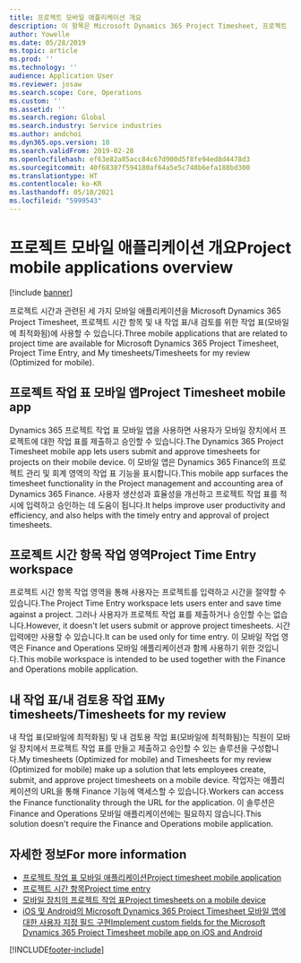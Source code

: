 ```yaml
---
title: 프로젝트 모바일 애플리케이션 개요
description: 이 항목은 Microsoft Dynamics 365 Project Timesheet, 프로젝트 시간 항목 및 모바일 장치에서 사용할 수 있는 내 작업 표/작업 표의 프로젝트 시간 관련 애플리케이션에 대한 일반 정보를 제공합니다.
author: Yowelle
ms.date: 05/28/2019
ms.topic: article
ms.prod: ''
ms.technology: ''
audience: Application User
ms.reviewer: josaw
ms.search.scope: Core, Operations
ms.custom: ''
ms.assetid: ''
ms.search.region: Global
ms.search.industry: Service industries
ms.author: andchoi
ms.dyn365.ops.version: 10
ms.search.validFrom: 2019-02-28
ms.openlocfilehash: ef63e82a85acc84c67d900d5f8fe94ed8d4478d3
ms.sourcegitcommit: 40f68387f594180af64a5e5c748b6efa188bd300
ms.translationtype: HT
ms.contentlocale: ko-KR
ms.lasthandoff: 05/10/2021
ms.locfileid: "5999543"
---
```

# <a name="project-mobile-applications-overview"></a><span data-ttu-id="3ce6d-103">프로젝트 모바일 애플리케이션 개요</span><span class="sxs-lookup"><span data-stu-id="3ce6d-103">Project mobile applications overview</span></span>

[!include [banner](../includes/banner.md)]

<span data-ttu-id="3ce6d-104">프로젝트 시간과 관련된 세 가지 모바일 애플리케이션을 Microsoft Dynamics 365 Project Timesheet, 프로젝트 시간 항목 및 내 작업 표/내 검토를 위한 작업 표(모바일에 최적화됨)에 사용할 수 있습니다.</span><span class="sxs-lookup"><span data-stu-id="3ce6d-104">Three mobile applications that are related to project time are available for Microsoft Dynamics 365 Project Timesheet, Project Time Entry, and My timesheets/Timesheets for my review (Optimized for mobile).</span></span>

## <a name="project-timesheet-mobile-app"></a><span data-ttu-id="3ce6d-105">프로젝트 작업 표 모바일 앱</span><span class="sxs-lookup"><span data-stu-id="3ce6d-105">Project Timesheet mobile app</span></span>

<span data-ttu-id="3ce6d-106">Dynamics 365 프로젝트 작업 표 모바일 앱을 사용하면 사용자가 모바일 장치에서 프로젝트에 대한 작업 표를 제출하고 승인할 수 있습니다.</span><span class="sxs-lookup"><span data-stu-id="3ce6d-106">The Dynamics 365 Project Timesheet mobile app lets users submit and approve timesheets for projects on their mobile device.</span></span> <span data-ttu-id="3ce6d-107">이 모바일 앱은 Dynamics 365 Finance의 프로젝트 관리 및 회계 영역의 작업 표 기능을 표시합니다.</span><span class="sxs-lookup"><span data-stu-id="3ce6d-107">This mobile app surfaces the timesheet functionality in the Project management and accounting area of Dynamics 365 Finance.</span></span> <span data-ttu-id="3ce6d-108">사용자 생산성과 효율성을 개선하고 프로젝트 작업 표를 적시에 입력하고 승인하는 데 도움이 됩니다.</span><span class="sxs-lookup"><span data-stu-id="3ce6d-108">It helps improve user productivity and efficiency, and also helps with the timely entry and approval of project timesheets.</span></span>

## <a name="project-time-entry-workspace"></a><span data-ttu-id="3ce6d-109">프로젝트 시간 항목 작업 영역</span><span class="sxs-lookup"><span data-stu-id="3ce6d-109">Project Time Entry workspace</span></span>

<span data-ttu-id="3ce6d-110">프로젝트 시간 항목 작업 영역을 통해 사용자는 프로젝트를 입력하고 시간을 절약할 수 있습니다.</span><span class="sxs-lookup"><span data-stu-id="3ce6d-110">The Project Time Entry workspace lets users enter and save time against a project.</span></span> <span data-ttu-id="3ce6d-111">그러나 사용자가 프로젝트 작업 표를 제출하거나 승인할 수는 없습니다.</span><span class="sxs-lookup"><span data-stu-id="3ce6d-111">However, it doesn't let users submit or approve project timesheets.</span></span> <span data-ttu-id="3ce6d-112">시간 입력에만 사용할 수 있습니다.</span><span class="sxs-lookup"><span data-stu-id="3ce6d-112">It can be used only for time entry.</span></span> <span data-ttu-id="3ce6d-113">이 모바일 작업 영역은 Finance and Operations 모바일 애플리케이션과 함께 사용하기 위한 것입니다.</span><span class="sxs-lookup"><span data-stu-id="3ce6d-113">This mobile workspace is intended to be used together with the Finance and Operations mobile application.</span></span>

## <a name="my-timesheetstimesheets-for-my-review"></a><span data-ttu-id="3ce6d-114">내 작업 표/내 검토용 작업 표</span><span class="sxs-lookup"><span data-stu-id="3ce6d-114">My timesheets/Timesheets for my review</span></span>

<span data-ttu-id="3ce6d-115">내 작업 표(모바일에 최적화됨) 및 내 검토용 작업 표(모바일에 최적화됨)는 직원이 모바일 장치에서 프로젝트 작업 표를 만들고 제출하고 승인할 수 있는 솔루션을 구성합니다.</span><span class="sxs-lookup"><span data-stu-id="3ce6d-115">My timesheets (Optimized for mobile) and Timesheets for my review (Optimized for mobile) make up a solution that lets employees create, submit, and approve project timesheets on a mobile device.</span></span> <span data-ttu-id="3ce6d-116">작업자는 애플리케이션의 URL을 통해 Finance 기능에 액세스할 수 있습니다.</span><span class="sxs-lookup"><span data-stu-id="3ce6d-116">Workers can access the Finance functionality through the URL for the application.</span></span> <span data-ttu-id="3ce6d-117">이 솔루션은 Finance and Operations 모바일 애플리케이션에는 필요하지 않습니다.</span><span class="sxs-lookup"><span data-stu-id="3ce6d-117">This solution doesn't require the Finance and Operations mobile application.</span></span>

## <a name="for-more-information"></a><span data-ttu-id="3ce6d-118">자세한 정보</span><span class="sxs-lookup"><span data-stu-id="3ce6d-118">For more information</span></span>

- [<span data-ttu-id="3ce6d-119">프로젝트 작업 표 모바일 애플리케이션</span><span class="sxs-lookup"><span data-stu-id="3ce6d-119">Project timesheet mobile application</span></span>](project-timesheet.md)
- [<span data-ttu-id="3ce6d-120">프로젝트 시간 항목</span><span class="sxs-lookup"><span data-stu-id="3ce6d-120">Project time entry</span></span>]( project-time-entry-mobile-workspace.md)
- [<span data-ttu-id="3ce6d-121">모바일 장치의 프로젝트 작업 표</span><span class="sxs-lookup"><span data-stu-id="3ce6d-121">Project timesheets on a mobile device</span></span>](Mobile-timesheets.md)
- [<span data-ttu-id="3ce6d-122">iOS 및 Android의 Microsoft Dynamics 365 Project Timesheet 모바일 앱에 대한 사용자 지정 필드 구현</span><span class="sxs-lookup"><span data-stu-id="3ce6d-122">Implement custom fields for the Microsoft Dynamics 365 Project Timesheet mobile app on iOS and Android</span></span>](custom-fields-mobile.md)


[!INCLUDE[footer-include](../includes/footer-banner.md)]